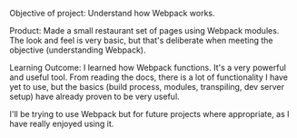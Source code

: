 Objective of project: 
Understand how Webpack works.  

Product:
Made a small restaurant set of pages using Webpack modules.  The look and feel is very basic, but that's deliberate when meeting the objective (understanding Webpack). 

Learning Outcome:
I learned how Webpack functions.  It's a very powerful and useful tool.  From reading the docs, there is a lot of functionality I have yet to use, but the basics (build process, modules, transpiling, dev server setup) have already proven to be very useful.

I'll be trying to use Webpack but for future projects where appropriate, as I have really enjoyed using it.  

